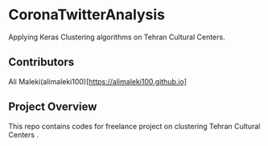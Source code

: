 # CoronaTwitterAnalysis
Applying Keras Clustering algorithms on Tehran Cultural Centers.
## Contributors
Ali Maleki(alimaleki100)[https://alimaleki100.github.io]

## Project Overview
This repo contains codes  for freelance project on clustering  Tehran Cultural Centers . 



